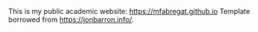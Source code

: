 This is my public academic website: https://mfabregat.github.io
Template borrowed from https://jonbarron.info/.